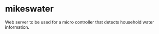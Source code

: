 # mikeswater
Web server to be used for a micro controller that detects household water information.
